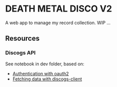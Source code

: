 # DEATH METAL DISCO V2

A web app to manage my record collection. WIP ...

## Resources

### Discogs API

See notebook in dev folder, based on:

- [Authentication with oauth2](https://github.com/jesseward/discogs-oauth-example/blob/master/discogs_example.py) 
- [Fetching data with discogs-client](https://python3-discogs-client.readthedocs.io/en/latest/fetching_data_repl.html)
